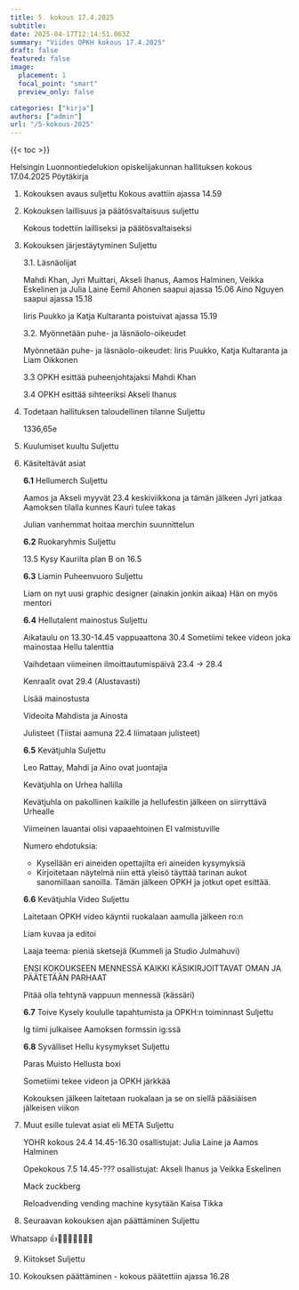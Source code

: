 ```yaml
---
title: 5. kokous 17.4.2025
subtitle: 
date: 2025-04-17T12:14:51.063Z
summary: "Viides OPKH kokous 17.4.2025"
draft: false
featured: false
image:
  placement: 1
  focal_point: "smart"
  preview_only: false

categories: ["kirja"]
authors: ["admin"]
url: "/5-kokous-2025"
---
```

{{< toc >}}

Helsingin Luonnontiedelukion opiskelijakunnan hallituksen kokous 17.04.2025
Pöytäkirja


1. Kokouksen avaus suljettu
Kokous avattiin ajassa 14.59

2. Kokouksen laillisuus ja päätösvaltaisuus suljettu

	Kokous todettiin lailliseksi ja päätösvaltaiseksi 

3. Kokouksen järjestäytyminen Suljettu

	3.1. Läsnäolijat

	Mahdi Khan, Jyri Muittari, Akseli Ihanus, Aamos Halminen, Veikka Eskelinen ja Julia Laine
	Eemil Ahonen saapui ajassa 15.06
	Aino Nguyen saapui ajassa 15.18

	Iiris Puukko ja Katja Kultaranta poistuivat ajassa 15.19

	3.2. Myönnetään puhe- ja läsnäolo-oikeudet

	Myönnetään puhe- ja läsnäolo-oikeudet:
	Iiris Puukko, Katja Kultaranta ja Liam Oikkonen

	3.3 OPKH esittää puheenjohtajaksi Mahdi Khan

	3.4 OPKH esittää sihteeriksi Akseli Ihanus

4. Todetaan hallituksen taloudellinen tilanne Suljettu

	1336,65e

5. Kuulumiset kuultu Suljettu

6. Käsiteltävät asiat

	**6.1** Hellumerch Suljettu

	Aamos ja Akseli myyvät 23.4 keskiviikkona ja tämän jälkeen Jyri jatkaa Aamoksen tilalla kunnes Kauri tulee takas

	Julian vanhemmat hoitaa merchin suunnittelun

	**6.2** Ruokaryhmis Suljettu

	13.5 Kysy Kaurilta plan B on 16.5

	**6.3** Liamin Puheenvuoro Suljettu

	Liam on nyt uusi graphic designer (ainakin jonkin aikaa)
	Hän on myös mentori

	**6.4** Hellutalent mainostus Suljettu

	Aikataulu on 13.30-14.45 vappuaattona 30.4
	Sometiimi tekee videon joka mainostaa Hellu talenttia

	Vaihdetaan viimeinen ilmoittautumispäivä 23.4 ->  28.4

	Kenraalit ovat 29.4 (Alustavasti)

	Lisää mainostusta

	Videoita Mahdista ja Ainosta

	Julisteet (Tiistai aamuna 22.4 liimataan julisteet)

	**6.5** Kevätjuhla Suljettu

	Leo Rattay, Mahdi ja Aino ovat juontajia

	Kevätjuhla on Urhea hallilla

	Kevätjuhla on pakollinen kaikille ja hellufestin jälkeen on siirryttävä Urhealle

	Viimeinen lauantai olisi vapaaehtoinen EI valmistuville 

	Numero ehdotuksia:
	* Kysellään eri aineiden opettajilta eri aineiden kysymyksiä
	* Kirjoitetaan näytelmä niin että yleisö täyttää tarinan aukot sanomillaan sanoilla. Tämän jälkeen OPKH ja jotkut opet esittää.

	**6.6** Kevätjuhla Video Suljettu

	Laitetaan OPKH video käyntii ruokalaan aamulla jälkeen ro:n
	
	Liam kuvaa ja editoi

	Laaja teema: pieniä sketsejä (Kummeli ja Studio Julmahuvi)

	ENSI KOKOUKSEEN MENNESSÄ KAIKKI KÄSIKIRJOITTAVAT OMAN JA PÄÄTETÄÄN PARHAAT
	
	Pitää olla tehtynä vappuun mennessä (kässäri)

	**6.7** Toive Kysely koululle tapahtumista ja OPKH:n toiminnast Suljettu

	Ig tiimi julkaisee Aamoksen formssin ig:ssä

	**6.8** Syvälliset Hellu kysymykset Suljettu

	Paras Muisto Hellusta boxi

	Sometiimi tekee videon ja OPKH järkkää

	Kokouksen jälkeen laitetaan ruokalaan ja se on siellä pääsiäisen jälkeisen viikon

7. Muut esille tulevat asiat eli META Suljettu

	YOHR kokous 24.4 14.45-16.30 osallistujat: Julia Laine ja Aamos Halminen

	Opekokous 7.5 14.45-??? osallistujat: Akseli Ihanus ja Veikka Eskelinen

	Mack zuckberg

	Reloadvending vending machine kysytään Kaisa Tikka

8. Seuraavan kokouksen ajan päättäminen Suljettu

Whatsapp 👍🎉👏🙂😀😂🙋🗿

9. Kiitokset Suljettu

10. Kokouksen päättäminen - kokous päätettiin ajassa 16.28

